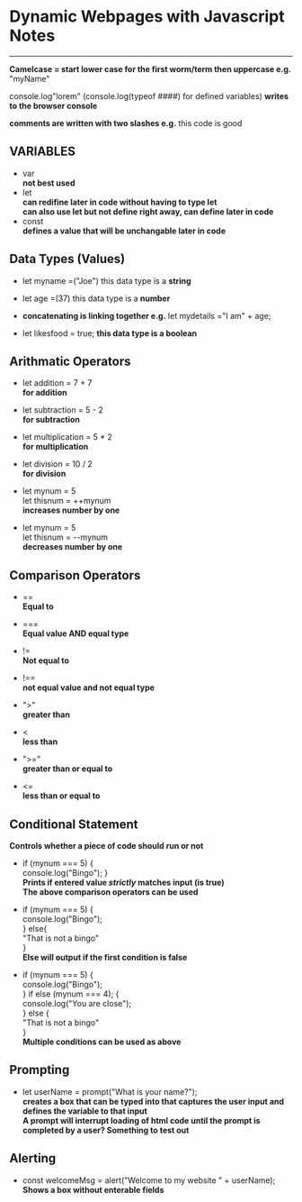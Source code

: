 # Dynamic Webpages with Javascript Notes  

---

**Camelcase = start lower case for the first worm/term then uppercase e.g.**
"myName"

console.log"lorem" (console.log(typeof ####) for defined variables)
**writes to the browser console**

**comments are written with two slashes e.g.**
this code is good  

## VARIABLES

+ var  
**not best used**  
+ let   
**can redifine later in code without having to type let**  
**can also use let but not define right away, can define later in code**  
+ const  
**defines a value that will be unchangable later in code**  

## Data Types (Values)

+ let myname =("Joe") this data type is a **string**

+ let age =(37) this data type is a **number**

+ **concatenating is linking together e.g.**
    let mydetails ="I am" + age;

+ let likesfood = true;  **this data type is a boolean**

## Arithmatic Operators

+ let addition = 7 + 7  
**for addition**

+ let subtraction = 5 - 2  
**for subtraction**

+ let multiplication = 5 * 2  
**for multiplication**

+ let division = 10 / 2  
**for division**

+ let mynum = 5  
let thisnum = ++mynum  
**increases number by one**

+ let mynum = 5  
let thisnum = --mynum  
**decreases number by one**

## Comparison Operators

+ ==  
**Equal to**

+ ===  
**Equal value AND equal type**

+ !=  
**Not equal to**

+ !==  
**not equal value and not equal type**

+ ">"  
**greater than**

+ <  
**less than**

+ ">="  
**greater than or equal to**

+ <=  
**less than or equal to**

## Conditional Statement  
**Controls whether a piece of code should run or not**  

+ if (mynum === 5) {  
    console.log("Bingo");
}  
**Prints if entered value ***strictly*** matches input (is true)**  
**The above comparison operators can be used**  

+ if (mynum === 5) {  
    console.log("Bingo");  
} else{  
    "That is not a bingo"   
}  
**Else will output if the first condition is false**  

+ if (mynum === 5) {    
    console.log("Bingo");  
} if else (mynum === 4); {  
    console.log("You are close");  
} else {  
    "That is not a bingo"  
}  
**Multiple conditions can be used as above**  

## Prompting

+ let userName = prompt("What is your name?");  
**creates a box that can be typed into that captures the user input and defines the variable to that input**  
**A prompt will interrupt loading of html code until the prompt is completed by a user? Something to test out**  

## Alerting

+ const welcomeMsg = alert("Welcome to my website " + userName);      
**Shows a box without enterable fields**   
